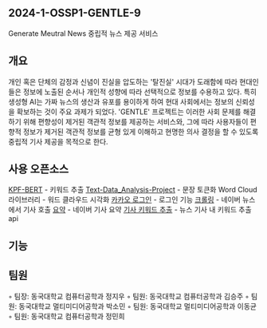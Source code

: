 ﻿## 2024-1-OSSP1-GENTLE-9
 Generate Meutral News 중립적 뉴스 제공 서비스

## 개요
개인 혹은 단체의 감정과 신념이 진실을 압도하는 '탈진실' 시대가 도래함에 따라 현대인들은 정보에 노출된 순서나 개인적 성향에 따라 선택적으로 정보를 수용하고 있다. 특히 생성형 AI는 가짜 뉴스의 생산과 유포를 용이하게 하여 현대 사회에서는 정보의 신뢰성을 확보하는 것이 주요 과제가 되었다. 
'GENTLE' 프로젝트는 이러한 사회 문제를 해결하기 위해 편향성이 제거된 객관적 정보를 제공하는 서비스와, 그에 따라 사용자들이 편향적 정보가 제거된 객관적 정보를 균형 있게 이해하고 현명한 의사 결정을 할 수 있도록 중립적 기사 제공을 목적으로 한다.

## 사용 오픈소스 
[KPF-BERT](https://github.com/KPFBERT/kpfbert) - 키워드 추출
[Text-Data_Analysis-Project](https://towardsdatascience.com/organizing-your-first-text-analytics-project-ce350dea3a4a) - 문장 토큰화
Word Cloud 라이브러리 - 워드 클라우드 시각화
[카카오 로그인](https://github.com/Showmil/Kakao-Login) - 로그인 기능
[크롤링](https://github.com/sbomhoo/naver_news_crawling) - 네이버 뉴스에서 기사 호출
[요약](https://github.com/NoPain-NoCode/summicles) - 네이버 기사 요약
[기사 키워드 추출](https://docs.kakaocloud.com/service/ai-service/nlp/keyword-extract/api/nlp-keyword-extract-api) - 뉴스 기사 내 키워드 추출 api
## 기능


## 팀원
◦ 팀장: 동국대학교 컴퓨터공학과 정지우
◦ 팀원: 동국대학교 컴퓨터공학과 김승주 
◦ 팀원: 동국대학교 멀티미디어공학과 박소민
◦ 팀원: 동국대학교 멀티미디어공학과 이동균
◦ 팀원: 동국대학교 컴퓨터공학과 정민희
 
